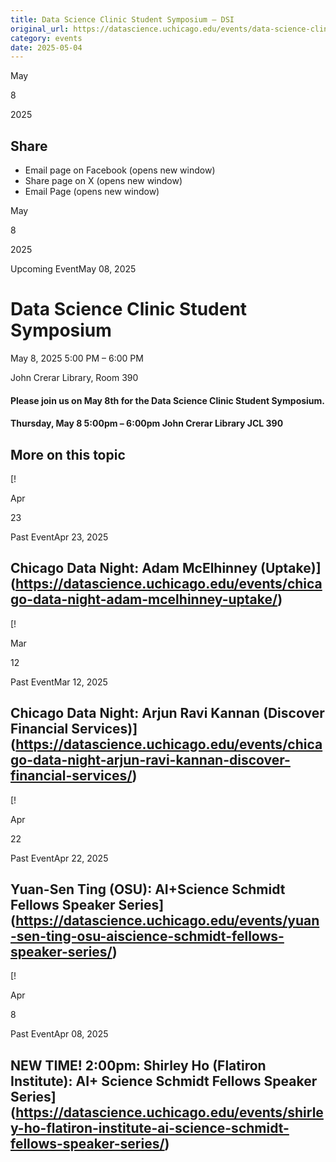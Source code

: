 ```yaml
---
title: Data Science Clinic Student Symposium – DSI
original_url: https://datascience.uchicago.edu/events/data-science-clinic-student-symposium-2
category: events
date: 2025-05-04
---
```


May

8

2025

## Share

* Email page on Facebook (opens new window)
* Share page on X (opens new window)
* Email Page (opens new window)

<!-- Table-like structure detected -->

May

8

2025

Upcoming EventMay 08, 2025

# Data Science Clinic Student Symposium

May 8, 2025 5:00 PM – 6:00 PM

John Crerar Library, Room 390

#### Please join us on **May 8th** for the **Data Science Clinic Student Symposium**.

#### **Thursday, May 8** **5:00pm – 6:00pm** **John Crerar Library JCL 390**

## More on this topic

[!

Apr

23

Past EventApr 23, 2025

## Chicago Data Night: Adam McElhinney (Uptake)](https://datascience.uchicago.edu/events/chicago-data-night-adam-mcelhinney-uptake/)
[!

Mar

12

Past EventMar 12, 2025

## Chicago Data Night: Arjun Ravi Kannan (Discover Financial Services)](https://datascience.uchicago.edu/events/chicago-data-night-arjun-ravi-kannan-discover-financial-services/)
[!

Apr

22

Past EventApr 22, 2025

## Yuan-Sen Ting (OSU): AI+Science Schmidt Fellows Speaker Series](https://datascience.uchicago.edu/events/yuan-sen-ting-osu-aiscience-schmidt-fellows-speaker-series/)
[!

Apr

8

Past EventApr 08, 2025

## NEW TIME! 2:00pm: Shirley Ho (Flatiron Institute): AI+ Science Schmidt Fellows Speaker Series](https://datascience.uchicago.edu/events/shirley-ho-flatiron-institute-ai-science-schmidt-fellows-speaker-series/)